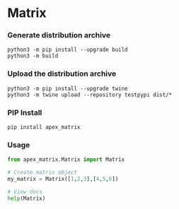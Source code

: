 # Matrix

### Generate distribution archive
```
python3 -m pip install --upgrade build
python3 -m build
```

### Upload the distribution archive
```
python3 -m pip install --upgrade twine
python3 -m twine upload --repository testpypi dist/*
```

### PIP Install
```
pip install apex_matrix
```

### Usage
```python
from apex_matrix.Matrix import Matrix

# Create matrix object
my_matrix = Matrix([1,2,3],[4,5,6])

# View docs
help(Matrix)
```
